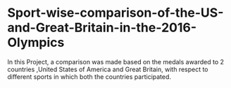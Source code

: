 # Sport-wise-comparison-of-the-US-and-Great-Britain-in-the-2016-Olympics
In this Project, a comparison was made based on the medals awarded to 2 countries ,United States of America and Great Britain, with respect to different sports in which both the countries participated.
